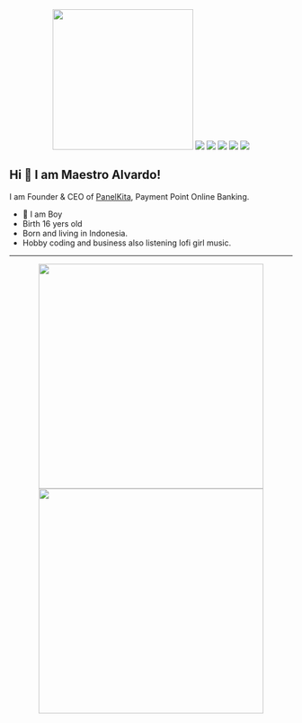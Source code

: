 <div align="center">
  <img src="https://avatars.githubusercontent.com/u/52061483?v=4" width="250" height="250">
  <img src="https://img.shields.io/badge/-Visual%20Studio%20Code-23A9F2?style=flat-square&logo=Visual%20Studio%20Code&logoColor=white"/>
  <img src="https://img.shields.io/badge/-Debian-A80030?style=flat-square&logo=Debian&logoColor=white"/>
  <img src="https://img.shields.io/badge/-PYTHON-0000ff?style=flat-square&logo=Python&logoColor=white"/>
  <img src="https://img.shields.io/badge/-PHP-ffae7?style=flat-square&logo=php&logoColor=white"/>
  <img src="https://img.shields.io/badge/-NPM-CB3837?style=flat-square&logo=NPM&logoColor=white"/>
</div>

## Hi 👋 I am Maestro Alvardo! 
I am Founder & CEO of [PanelKita](https://panelkita.net/), Payment Point Online Banking.

- 👨 I am Boy 
- Birth 16 yers old
- Born and living in Indonesia.
- Hobby coding and business also listening lofi girl music.

---
<p align = "center">
  <img src = "https://github-readme-stats.vercel.app/api?username=maestroal&show_icons=true&theme=bear" width = 400>
  <img src = "https://github-readme-streak-stats.herokuapp.com?user=maestroal&theme=dark&hide_border=true" width = 400>
</p>
